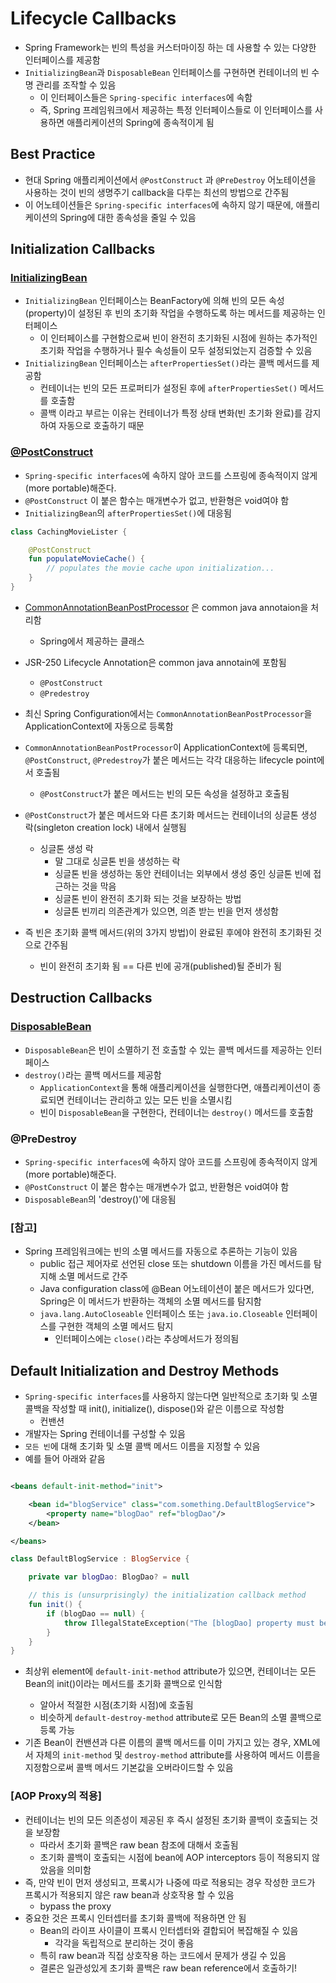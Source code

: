 # Lifecycle Callbacks

- Spring Framework는 빈의 특성을 커스터마이징 하는 데 사용할 수 있는 다양한 인터페이스를 제공함
- `InitializingBean`과 `DisposableBean` 인터페이스를 구현하면 컨테이너의 빈 수명 관리를 조작할 수 있음
    - 이 인터페이스들은 `Spring-specific interfaces`에 속함
    - 즉, Spring 프레임워크에서 제공하는 특정 인터페이스들로 이 인터페이스를 사용하면 애플리케이션의 Spring에 종속적이게 됨

## Best Practice

- 현대 Spring 애플리케이션에서 `@PostConstruct` 과 `@PreDestroy` 어노테이션을 사용하는 것이 빈의 생명주기 callback을 다루는 최선의 방법으로 간주됨
- 이 어노테이션들은 `Spring-specific interfaces`에 속하지 않기 때문에, 애플리케이션의 Spring에 대한 종속성을 줄일 수 있음

## Initialization Callbacks

### [InitializingBean](https://docs.spring.io/spring-framework/docs/current/javadoc-api/org/springframework/beans/factory/InitializingBean.html)

- `InitializingBean` 인터페이스는 BeanFactory에 의해 빈의 모든 속성(property)이 설정된 후 빈의 초기화 작업을 수행하도록 하는 메서드를 제공하는 인터페이스
    - 이 인터페이스를 구현함으로써 빈이 완전히 초기화된 시점에 원하는 추가적인 초기화 작업을 수행하거나 필수 속성들이 모두 설정되었는지 검증할 수 있음
- `InitializingBean` 인터페이스는 `afterPropertiesSet()`라는 콜백 메서드를 제공함
    - 컨테이너는 빈의 모든 프로퍼티가 설정된 후에 `afterPropertiesSet()` 메서드를 호출함
    - 콜백 이라고 부르는 이유는 컨테이너가 특정 상태 변화(빈 초기화 완료)를 감지하여 자동으로 호출하기 때문

### [@PostConstruct](https://docs.spring.io/spring-framework/reference/core/beans/annotation-config/postconstruct-and-predestroy-annotations.html)

- `Spring-specific interfaces`에 속하지 않아 코드를 스프링에 종속적이지 않게(more portable)해준다.
- `@PostConstruct` 이 붙은 함수는 매개변수가 없고, 반환형은 void여야 함
- `InitializingBean`의 `afterPropertiesSet()`에 대응됨

```kotlin
class CachingMovieLister {

	@PostConstruct
	fun populateMovieCache() {
		// populates the movie cache upon initialization...
	}
}
```

- [CommonAnnotationBeanPostProcessor](https://docs.spring.io/spring-framework/docs/current/javadoc-api/org/springframework/context/annotation/CommonAnnotationBeanPostProcessor.html)
  은 common java annotaion을 처리함
    - Spring에서 제공하는 클래스
- JSR-250 Lifecycle Annotation은 common java annotain에 포함됨
    - `@PostConstruct`
    - `@Predestroy`
- 최신 Spring Configuration에서는 `CommonAnnotationBeanPostProcessor`을 ApplicationContext에 자동으로 등록함
- `CommonAnnotationBeanPostProcessor`이 ApplicationContext에 등록되면, `@PostConstruct`, `@Predestroy`가 붙은 메서드는 각각 대응하는
  lifecycle point에서 호출됨
    - `@PostConstruct`가 붙은 메서드는 빈의 모든 속성을 설정하고 호출됨

- `@PostConstruct`가 붙은 메서드와 다른 초기화 메서드는 컨테이너의 싱글톤 생성 락(singleton creation lock) 내에서 실행됨
    - 싱글톤 생성 락
        - 말 그대로 싱글톤 빈을 생성하는 락
        - 싱글톤 빈을 생성하는 동안 컨테이너는 외부에서 생성 중인 싱글톤 빈에 접근하는 것을 막음
        - 싱글톤 빈이 완전히 초기화 되는 것을 보장하는 방법
        - 싱글톤 빈끼리 의존관계가 있으면, 의존 받는 빈을 먼저 생성함
- 즉 빈은 초기화 콜백 메서드(위의 3가지 방법)이 완료된 후에야 완전히 초기화된 것으로 간주됨
    - 빈이 완전히 초기화 됨 == 다른 빈에 공개(published)될 준비가 됨

## Destruction Callbacks

### [DisposableBean](https://docs.spring.io/spring-framework/docs/current/javadoc-api/org/springframework/beans/factory/DisposableBean.html)

- `DisposableBean`은 빈이 소멸하기 전 호출할 수 있는 콜백 메서드를 제공하는 인터페이스
- `destroy()`라는 콜백 메서드를 제공함
    - `ApplicationContext`을 통해 애플리케이션을 실행한다면, 애플리케이션이 종료되면 컨테이너는 관리하고 있는 모든 빈을 소멸시킴
    - 빈이 `DisposableBean`을 구현한다, 컨테이너는 `destroy()` 메서드를 호출함

### @PreDestroy

- `Spring-specific interfaces`에 속하지 않아 코드를 스프링에 종속적이지 않게(more portable)해준다.
- `@PostConstruct` 이 붙은 함수는 매개변수가 없고, 반환형은 void여야 함
- `DisposableBean`의 'destroy()'에 대응됨

### [참고]

- Spring 프레임워크에는 빈의 소멸 메서드를 자동으로 추론하는 기능이 있음
    - public 접근 제어자로 선언된 close 또는 shutdown 이름을 가진 메서드를 탐지해 소멸 메서드로 간주
    - Java configuration class에 @Bean 어노테이션이 붙은 메서드가 있다면, Spring은 이 메서드가 반환하는 객체의 소멸 메서드를 탐지함
    - `java.lang.AutoCloseable` 인터페이스 또는 `java.io.Closeable` 인터페이스를 구현한 객체의 소멸 메서드 탐지
        - 인터페이스에는 `close()`라는 추상메서드가 정의됨

## Default Initialization and Destroy Methods

- `Spring-specific interfaces`를 사용하지 않는다면 일반적으로 초기화 및 소멸 콜백을 작성할 때 init(), initialize(), dispose()와 같은 이름으로 작성함
    - 컨밴션
- 개발자는 Spring 컨테이너를 구성할 수 있음
- `모든 빈`에 대해 초기화 및 소멸 콜백 메서드 이름을 지정할 수 있음
- 예를 들어 아래와 같음

```xml

<beans default-init-method="init">

    <bean id="blogService" class="com.something.DefaultBlogService">
        <property name="blogDao" ref="blogDao"/>
    </bean>

</beans>
```

```kotlin
class DefaultBlogService : BlogService {

	private var blogDao: BlogDao? = null

	// this is (unsurprisingly) the initialization callback method
	fun init() {
		if (blogDao == null) {
			throw IllegalStateException("The [blogDao] property must be set.")
		}
	}
}
```

- 최상위 <beans> element에 `default-init-method` attribute가 있으면, 컨테이너는 모든 Bean의 init()이라는 메서드를 초기화 콜백으로 인식함
    - 알아서 적절한 시점(초기화 시점)에 호출됨
    - 비슷하게 `default-destroy-method` attribute로 모든 Bean의 소멸 콜백으로 등록 가능
- 기존 Bean이 컨밴션과 다른 이름의 콜백 메서드를 이미 가지고 있는 경우, XML에서 <bean> 자체의 `init-method` 및 `destroy-method` attribute를 사용하여 메서드 이름을
  지정함으로써 콜백 메서드 기본값을 오버라이드할 수 있음

### [AOP Proxy의 적용]

- 컨테이너는 빈의 모든 의존성이 제공된 후 즉시 설정된 초기화 콜백이 호출되는 것을 보장함
  - 따라서 초기화 콜백은 raw bean 참조에 대해서 호출됨
  - 초기화 콜백이 호출되는 시점에 bean에 AOP interceptors 등이 적용되지 않았음을 의미함
- 즉, 만약 빈이 먼저 생성되고, 프록시가 나중에 따로 적용되는 경우 작성한 코드가 프록시가 적용되지 않은 raw bean과 상호작용 할 수 있음
  - bypass the proxy
- 중요한 것은 프록시 인터셉터를 초기화 콜백에 적용하면 안 됨
  - Bean의 라이프 사이클이 프록시 인터셉터와 결합되어 복잡해질 수 있음
    - 각각을 독립적으로 분리하는 것이 좋음
  - 특히 raw bean과 직접 상호작용 하는 코드에서 문제가 생길 수 있음
  - 결론은 일관성있게 초기화 콜백은 raw bean reference에서 호출하기!
